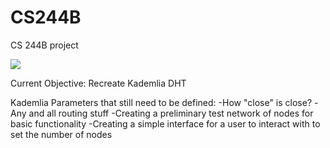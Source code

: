 # CS244B
CS 244B project

![](https://github.com/mmurray22/CS244B/workflows/Rust/badge.svg)

Current Objective: Recreate Kademlia DHT

Kademlia Parameters that still need to be defined:
-How "close" is close?
-Any and all routing stuff
-Creating a preliminary test network of nodes for basic functionality
-Creating a simple interface for a user to interact with to set the number of nodes

